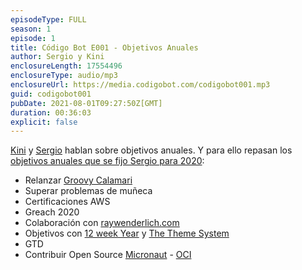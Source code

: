 ```yaml
---
episodeType: FULL
season: 1
episode: 1
title: Código Bot E001 - Objetivos Anuales
author: Sergio y Kini
enclosureLength: 17554496
enclosureType: audio/mp3
enclosureUrl: https://media.codigobot.com/codigobot001.mp3
guid: codigobot001
pubDate: 2021-08-01T09:27:50Z[GMT]
duration: 00:36:03
explicit: false
---
```


[Kini](https://kinisoftware.com) y  [Sergio](https://sergiodelamo.com) hablan sobre objetivos anuales. Y para ello repasan los [objetivos anuales que se fijo Sergio para 2020](https://groovycalamari.com/issues/171/index.html#start): 

- Relanzar [Groovy Calamari](https://groovycalamari.com)
- Superar problemas de muñeca
- Certificaciones AWS
- Greach 2020
- Colaboración con [raywenderlich.com](https://raywenderlich.com)
- Objetivos con [12 week Year](https://12weekyear.com) y [The Theme System](https://www.thethemesystem.com)
- GTD
- Contribuir Open Source [Micronaut](https://micronaut.io) - [OCI](https://objectcomputing.com)
